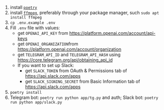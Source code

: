 1. install [`poetry`](https://python-poetry.org/docs/#installation)
2. install [`ffmpeg`](https://ffmpeg.org/download.html), preferably through your package manager, such `sudo apt install ffmpeg`
3. `cp .env.example .env`
4. Fill `.env` file with values:
    - get `OPENAI_API_KEY` from https://platform.openai.com/account/api-keys
    - get `OPENAI_ORGANIZATION`from https://platform.openai.com/account/organization
    - get `TELEGRAM_API_ID` and `TELEGRAM_API_HASH` using https://core.telegram.org/api/obtaining_api_id
    - If you want to set up Slack:
        - get `SLACK_TOKEN` from OAuth & Permissions tab of https://api.slack.com/apps
        - get `SLACK_SIGNING_SECRET` from Basic Information tab of https://api.slack.com/apps
5. `poetry install`
6. Telegram bot: `poetry run python app/tg.py` and auth; Slack bot: `poetry run python app/slack.py`
